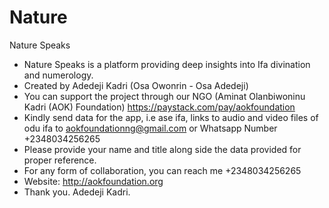# Nature
Nature Speaks
- Nature Speaks is a platform providing deep insights into Ifa divination and numerology.
- Created by Adedeji Kadri (Osa Owonrin - Osa Adedeji)
- You can support the project through our NGO (Aminat Olanbiwoninu Kadri (AOK) Foundation) https://paystack.com/pay/aokfoundation
- Kindly send data for the app, i.e ase ifa, links to audio and video files of odu ifa to aokfoundationng@gmail.com or Whatsapp Number +2348034256265
- Please provide your name and title along side the data provided for proper reference.
- For any form of collaboration, you can reach me +2348034256265 
- Website: http://aokfoundation.org
- Thank you.
Adedeji Kadri.